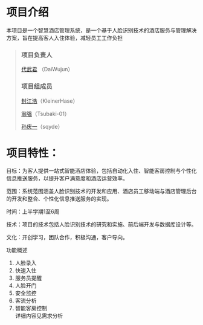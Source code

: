 
# 项目介绍

本项目是一个智慧酒店管理系统，是一个基于人脸识别技术的酒店服务与管理解决方案，旨在提高客人入住体验，减轻员工工作负担  

>
> ### 项目负责人
>
> [代武君](https://github.com/DaiWujun)  （DaiWujun）
>
> ### 项目组成员
>
> [封江浩](https://github.com/KleinerHase)（KleinerHase）
>
> [翁强](https://github.com/Tsubaki-01)（Tsubaki-01）
>
> [孙庆一](https://github.com/sqyde)（sqyde）



# 项目特性：

目标：为客人提供一站式智能酒店体验，包括自动化入住、智能客房控制与个性化信息推送服务，以提升客户满意度和酒店运营效率。

范围：系统范围涵盖人脸识别技术的开发和应用、酒店员工移动端与酒店管理后台的开发和整合、个性化信息推送服务的实现。

时间：上半学期1至6周

技术：项目的技术包括人脸识别技术的研究和实施、前后端开发与数据库设计等。

文化：开创学习，团队合作，积极沟通，客户导向。

功能概述
1.	人脸录入  
2.	快速入住  
3.	服务员提醒  
4.	人脸开门  
5.	安全监控  
6.	客流分析  
7.	智能客房控制   
详细内容见需求分析
